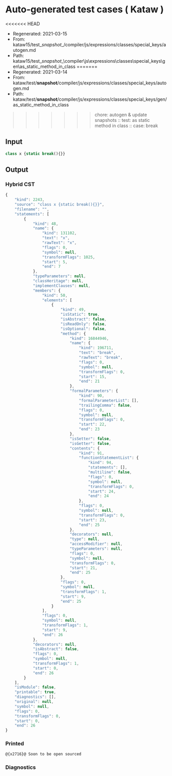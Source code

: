 # Auto-generated test cases ( Kataw )
<<<<<<< HEAD
- Regenerated: 2021-03-15
- From: kataw15/test\__snapshot__/compiler/js/expressions/classes/special_keys/autogen.md
- Path: kataw15/test\__snapshot__\compiler\js\expressions\classes\special_keys\gen\as_static_method_in_class
=======
- Regenerated: 2021-03-14
- From: kataw/test/__snapshot__/compiler/js/expressions/classes/special_keys/autogen.md
- Path: kataw/test/__snapshot__/compiler/js/expressions/classes/special_keys/gen/as_static_method_in_class
>>>>>>> chore: autogen & update snapshots
> :: test: as static method in class
> :: case: break
## Input

`````js
class x {static break(){}}
`````

## Output

### Hybrid CST

```javascript
{
    "kind": 2243,
    "source": "class x {static break(){}}",
    "filename": "",
    "statements": [
        {
            "kind": 48,
            "name": {
                "kind": 131102,
                "text": "x",
                "rawText": "x",
                "flags": 0,
                "symbol": null,
                "transformFlags": 1025,
                "start": 5,
                "end": 7
            },
            "typeParameters": null,
            "classHeritage": null,
            "implementClauses": null,
            "members": {
                "kind": 50,
                "elements": [
                    {
                        "kind": 49,
                        "isStatic": true,
                        "isAbstract": false,
                        "isReadOnly": false,
                        "isOptional": false,
                        "method": {
                            "kind": 16844946,
                            "name": {
                                "kind": 196711,
                                "text": "break",
                                "rawText": "break",
                                "flags": 0,
                                "symbol": null,
                                "transformFlags": 0,
                                "start": 15,
                                "end": 21
                            },
                            "formalParameters": {
                                "kind": 90,
                                "formalParameterList": [],
                                "trailingComma": false,
                                "flags": 0,
                                "symbol": null,
                                "transformFlags": 0,
                                "start": 22,
                                "end": 23
                            },
                            "isSetter": false,
                            "isGetter": false,
                            "contents": {
                                "kind": 91,
                                "functionStatementList": {
                                    "kind": 94,
                                    "statements": [],
                                    "multiline": false,
                                    "flags": 0,
                                    "symbol": null,
                                    "transformFlags": 0,
                                    "start": 24,
                                    "end": 24
                                },
                                "flags": 0,
                                "symbol": null,
                                "transformFlags": 0,
                                "start": 23,
                                "end": 25
                            },
                            "decorators": null,
                            "type": null,
                            "accessModifier": null,
                            "typeParameters": null,
                            "flags": 0,
                            "symbol": null,
                            "transformFlags": 0,
                            "start": 21,
                            "end": 25
                        },
                        "flags": 0,
                        "symbol": null,
                        "transformFlags": 1,
                        "start": 9,
                        "end": 25
                    }
                ],
                "flags": 0,
                "symbol": null,
                "transformFlags": 1,
                "start": 9,
                "end": 26
            },
            "decorators": null,
            "isAbstract": false,
            "flags": 0,
            "symbol": null,
            "transformFlags": 1,
            "start": 0,
            "end": 26
        }
    ],
    "isModule": false,
    "printable": true,
    "diagnostics": [],
    "original": null,
    "symbol": null,
    "flags": 0,
    "transformFlags": 0,
    "start": 0,
    "end": 26
}
```

### Printed

```javascript
@{x2716}@ Soon to be open sourced
```

### Diagnostics

```javascript

```

